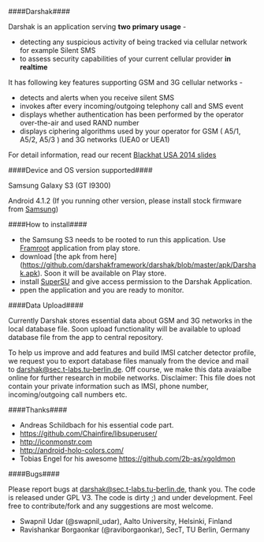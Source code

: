 ####Darshak####

Darshak is an application serving **two primary usage** -

* detecting any suspicious activity of being tracked via cellular network for example Silent SMS
* to assess security capabilities of your current cellular provider **in realtime**
 
It has following key features supporting GSM and 3G cellular networks -
* detects and alerts when you receive silent SMS
* invokes after every incoming/outgoing telephony call and SMS event
* displays whether authentication has been performed by the operator
over-the-air and used RAND number
* displays ciphering algorithms used by your operator for GSM ( A5/1,
A5/2, A5/3 ) and 3G networks (UEA0 or UEA1)

For detail information, read our recent [Blackhat USA 2014 slides](https://www.isti.tu-berlin.de/fileadmin/fg214/ravi/Darshak-bh14.pdf)


####Device and OS version supported####

Samsung Galaxy S3 (GT I9300) 

Android 4.1.2  (If you running other version, please install stock
firmware from [Samsung](http://www.sammobile.com/firmwares/))


####How to install####

* the Samsung S3 needs to be rooted to run this application. Use [Framroot](http://forum.xda-developers.com/apps/framaroot/root-framaroot-one-click-apk-to-root-t2130276)
application from play store.
* download [the apk from here] (https://github.com/darshakframework/darshak/blob/master/apk/Darshak.apk). Soon it will be available on Play store.
* install [SuperSU](https://play.google.com/store/apps/details?id=eu.chainfire.supersu&hl=de) and give access permission to the Darshak Application.
* ppen the application and you are ready to monitor.

####Data Upload####

Currently Darshak stores essential data about GSM and 3G networks in the local
database file.  Soon upload functionality will be available to upload database file from the app to central repository. 

To help us improve and add features and build IMSI catcher detector profile, we request you to export database files manualy from the device and mail to darshak@sec.t-labs.tu-berlin.de.
Off course, we make this data avaialbe online for further research in mobile networks.
Disclaimer: This file does not contain your private information such as IMSI, phone number, incoming/outgoing call numbers etc.

####Thanks####

* Andreas Schildbach for his essential code part.
* https://github.com/Chainfire/libsuperuser/
* http://iconmonstr.com
* http://android-holo-colors.com/
* Tobias Engel for his awesome https://github.com/2b-as/xgoldmon

####Bugs####

Please report bugs at darshak@sec.t-labs.tu-berlin.de, thank you.
The code is released under GPL V3. The code is dirty ;) and under development. Feel free to contribute/fork and any suggestions are most welcome.

- Swapnil Udar (@swapnil_udar), Aalto University, Helsinki, Finland 
- Ravishankar Borgaonkar (@raviborgaonkar), SecT, TU Berlin, Germany 
